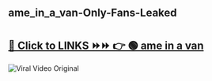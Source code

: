 
 ## ame_in_a_van-Only-Fans-Leaked

# <h2><a href="https://clipsfans.com/ame_in_a_van&ref=git">🔗 Click to LINKS ⏩⏩ 👉 🟢 ame in a van </a></h2>

<a href="https://clipsfans.com/ame_in_a_van&ref=git" rel="nofollow" data-target="animated-image.originalLink"><img src="https://i.ibb.co.com/xMMVF88/686577567.gif" alt="Viral Video Original" style="max-width: 100%; display: inline-block;" data-target="animated-image.originalImage"></a>
